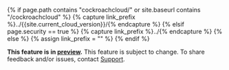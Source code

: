 {% if page.path contains "cockroachcloud/" or site.baseurl contains "/cockroachcloud" %}
  {% capture link_prefix %}../{{site.current_cloud_version}}/{% endcapture %}
{% elsif page.security == true %}
  {% capture link_prefix %}../{% endcapture %}
{% else %}
  {% assign link_prefix = "" %}
{% endif %}

**This feature is in [preview]({{link_prefix}}cockroachdb-feature-availability.html).** This feature is subject to change. To share feedback and/or issues, contact [Support](https://support.cockroachlabs.com/hc/en-us).
